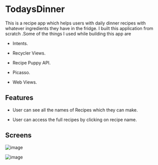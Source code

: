 # TodaysDinner

This is a recipe app which helps users with daily dinner recipes with whatever ingredients they have in the fridge. I built this application from scratch .Some of the things I used while building this app are

* Intents.

* Recycler Views.

* Recipe Puppy API.

* Picasso.

* Web Views.

## Features

  * User can see all the names of Recipes which they can make.
  
  * User can access the full recipes by clicking on recipe name.
  
  
  ## Screens

![image](https://user-images.githubusercontent.com/16161998/37578568-fd83dd40-2af6-11e8-8bda-9450574630b4.png)

![image](https://user-images.githubusercontent.com/16161998/37578579-1415da5e-2af7-11e8-9bde-35a0ae1af39b.png)



